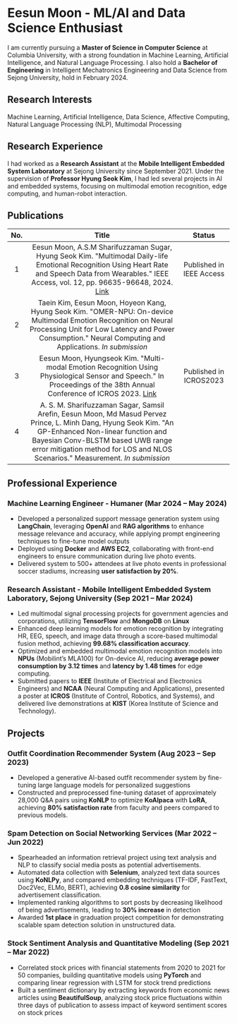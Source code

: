 # Eesun Moon - ML/AI and Data Science Enthusiast

I am currently pursuing a **Master of Science in Computer Science** at Columbia University, with a strong foundation in Machine Learning, Artificial Intelligence, and Natural Language Processing. I also hold a **Bachelor of Engineering** in Intelligent Mechatronics Engineering and Data Science from Sejong University, hold in February 2024.

## Research Interests
Machine Learning, Artificial Intelligence, Data Science, Affective Computing, Natural Language Processing (NLP), Multimodal Processing

## Research Experience
I had worked as a **Research Assistant** at the **Mobile Intelligent Embedded System Laboratory** at Sejong University since September 2021. Under the supervision of **Professor Hyung Seok Kim**, I had led several projects in AI and embedded systems, focusing on multimodal emotion recognition, edge computing, and human-robot interaction.

## Publications
| No. | Title | Status |
|:---:|:---:|:---:|
| 1 | Eesun Moon, A.S.M Sharifuzzaman Sugar, Hyung Seok Kim. "Multimodal Daily-life Emotional Recognition Using Heart Rate and Speech Data from Wearables." IEEE Access, vol. 12, pp. 96635-96648, 2024. [Link](https://doi.org/10.1109/ACCESS.2024.3427111) | Published in IEEE Access |
| 2 | Taein Kim, Eesun Moon, Hoyeon Kang, Hyung Seok Kim. "OMER-NPU: On-device Multimodal Emotion Recognition on Neural Processing Unit for Low Latency and Power Consumption." Neural Computing and Applications. *In submission* |
| 3 | Eesun Moon, Hyungseok Kim. "Multi-modal Emotion Recognition Using Physiological Sensor and Speech." In Proceedings of the 38th Annual Conference of ICROS 2023. [Link](https://www.dbpia.co.kr/journal/articleDetail?nodeId=NODE11480498#a) | Published in ICROS2023 |
| 4 | A. S. M. Sharifuzzaman Sagar, Samsil Arefin, Eesun Moon, Md Masud Pervez Prince, L. Minh Dang, Hyung Seok Kim. "An GP-Enhanced Non-linear function and Bayesian Conv-BLSTM based UWB range error mitigation method for LOS and NLOS Scenarios." Measurement. *In submission* |


## Professional Experience

### Machine Learning Engineer - Humaner (Mar 2024 – May 2024)
- Developed a personalized support message generation system using **LangChain**, leveraging **OpenAI** and **RAG algorithms** to enhance message relevance and accuracy, while applying prompt engineering techniques to fine-tune model outputs
- Deployed using **Docker** and **AWS EC2**, collaborating with front-end engineers to ensure communication during live photo events.
- Delivered system to 500+ attendees at live photo events in professional soccer stadiums, increasing **user satisfaction by 20%**.

### Research Assistant - Mobile Intelligent Embedded System Laboratory, Sejong University (Sep 2021 – Mar 2024)
- Led multimodal signal processing projects for government agencies and corporations, utilizing **TensorFlow** and **MongoDB** on **Linux**
- Enhanced deep learning models for emotion recognition by integrating HR, EEG, speech, and image data through a score-based multimodal fusion method, achieving **99.68% classification accuracy**.
- Optimized and embedded multimodal emotion recognition models into **NPUs** (Mobilint’s MLA100) for On-device AI, reducing **average power consumption by 3.12 times** and **latency by 1.48 times** for edge computing.
- Submitted papers to **IEEE** (Institute of Electrical and Electronics Engineers) and **NCAA** (Neural Computing and Applications), presented a poster at **ICROS** (Institute of Control, Robotics, and Systems), and delivered live demonstrations at **KIST** (Korea Institute of Science and Technology).

## Projects

### Outfit Coordination Recommender System (Aug 2023 – Sep 2023)
- Developed a generative AI-based outfit recommender system by fine-tuning large language models for personalized suggestions
- Constructed and preprocessed fine-tuning dataset of approximately 28,000 Q&A pairs using **KoNLP** to optimize **KoAlpaca** with **LoRA**, achieving **80% satisfaction rate** from faculty and peers compared to previous models.


### Spam Detection on Social Networking Services (Mar 2022 – Jun 2022)
- Spearheaded an information retrieval project using text analysis and NLP to classify social media posts as potential advertisements.
- Automated data collection with **Selenium**, analyzed text data sources using **KoNLPy**, and compared embedding techniques (TF-IDF, FastText, Doc2Vec, ELMo, BERT), achieving **0.8 cosine similarity** for advertisement classification.
- Implemented ranking algorithms to sort posts by decreasing likelihood of being advertisements, leading to **30% increase** in detection
- Awarded **1st place** in graduation project competition for demonstrating scalable spam detection solution in unstructured data.


### Stock Sentiment Analysis and Quantitative Modeling (Sep 2021 – Mar 2022)
- Correlated stock prices with financial statements from 2020 to 2021 for 50 companies, building quantitative models using **PyTorch** and comparing linear regression with LSTM for stock trend predictions
- Built a sentiment dictionary by extracting keywords from economic news articles using **BeautifulSoup**, analyzing stock price fluctuations within three days of publication to assess impact of keyword sentiment scores on stock prices


<!---
MoonEeSun/MoonEeSun is a ✨ special ✨ repository because its `README.md` (this file) appears on your GitHub profile.
You can click the Preview link to take a look at your changes.
--->


<!---
MoonEeSun/MoonEeSun is a ✨ special ✨ repository because its `README.md` (this file) appears on your GitHub profile.
You can click the Preview link to take a look at your changes.
--->
